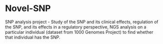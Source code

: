 # Novel-SNP
SNP analysis project - Study of the SNP and its clinical effects, regulation of the SNP, and its effects in a regulatory perspective, NGS analysis on a particular individual (dataset from 1000 Genomes Project) to find whether that individual has the SNP.